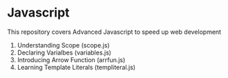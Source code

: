 # Javascript

This repository covers Advanced Javascript to speed up web development

1. Understanding Scope (scope.js)
2. Declaring Varialbes (variables.js)
3. Introducing Arrow Function (arrfun.js)
4. Learning Template Literals (templiteral.js)
